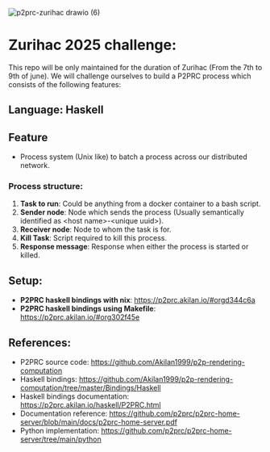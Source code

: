 ![p2prc-zurihac drawio (6)](https://github.com/user-attachments/assets/a688e1f4-1449-43da-83d3-f56e34e13ebd)


# Zurihac 2025 challenge:
This repo will be only maintained for the duration of Zurihac (From the 7th to 9th of june).
We will challenge ourselves to build a P2PRC process which consists of the following features: 
## Language: Haskell

## Feature
- Process system (Unix like) to batch a process across our distributed network. 

### Process structure: 
1. **Task to run**: Could be anything from a docker container to a bash script.
2. **Sender node**: Node which sends the process (Usually semantically identified as \<host name>\-\<unique uuid>\).
3. **Receiver node**: Node to whom the task is for. 
4. **Kill Task**: Script required to kill this process. 
5. **Response message**: Response when either the process is started or killed.

## Setup:
- **P2PRC haskell bindings with nix**: https://p2prc.akilan.io/#orgd344c6a
- **P2PRC haskell bindings using Makefile**: https://p2prc.akilan.io/#org302f45e

## References:
- P2PRC source code: https://github.com/Akilan1999/p2p-rendering-computation
- Haskell bindings: https://github.com/Akilan1999/p2p-rendering-computation/tree/master/Bindings/Haskell
- Haskell bindings documentation: https://p2prc.akilan.io/haskell/P2PRC.html
- Documentation reference: https://github.com/p2prc/p2prc-home-server/blob/main/docs/p2prc-home-server.pdf
- Python implementation: https://github.com/p2prc/p2prc-home-server/tree/main/python

